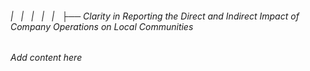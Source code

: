 ###### |   |   |   |   |   ├── Clarity in Reporting the Direct and Indirect Impact of Company Operations on Local Communities

*Add content here*